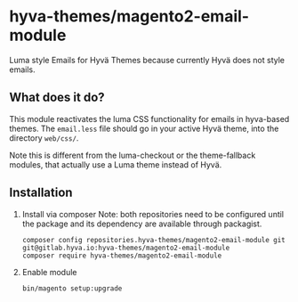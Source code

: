 # hyva-themes/magento2-email-module

Luma style Emails for Hyvä Themes because currently Hyvä does not style emails.

## What does it do?

This module reactivates the luma CSS functionality for emails in hyva-based themes.
The `email.less` file should go in your active Hyvä theme, into the directory `web/css/`.

Note this is different from the luma-checkout or the theme-fallback modules, that actually use a Luma theme instead of Hyvä. 
 
## Installation
  
1. Install via composer
   Note: both repositories need to be configured until the package and its dependency are available through packagist.
   ```
   composer config repositories.hyva-themes/magento2-email-module git git@gitlab.hyva.io:hyva-themes/magento2-email-module
   composer require hyva-themes/magento2-email-module
   ```
2. Enable module
   ```
   bin/magento setup:upgrade
   ```

